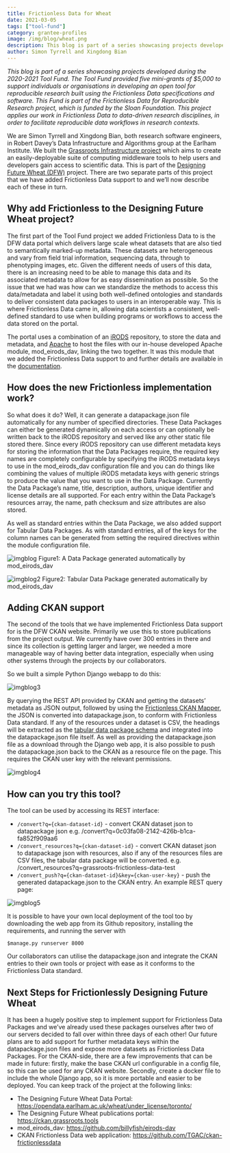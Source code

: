 ```yaml
---
title: Frictionless Data for Wheat
date: 2021-03-05
tags: ["tool-fund"]
category: grantee-profiles
image: /img/blog/wheat.png
description: This blog is part of a series showcasing projects developed during the 2020-2021 Tool Fund.
author: Simon Tyrrell and Xingdong Bian
---
```


*This blog is part of a series showcasing projects developed during the 2020-2021 Tool Fund. The Tool Fund provided five mini-grants of $5,000 to support individuals or organisations in developing an open tool for reproducible research built using the Frictionless Data specifications and software. This Fund is part of the Frictionless Data for Reproducible Research project, which is funded by the Sloan Foundation. This project applies our work in Frictionless Data to data-driven research disciplines, in order to facilitate reproducible data workflows in research contexts.*

We are Simon Tyrrell and Xingdong Bian, both research software engineers, in Robert Davey’s Data Infrastructure and Algorithms group at the Earlham Institute. We built the [Grassroots Infrastructure project](https://grassroots.tools/) which aims to create an easily-deployable suite of computing middleware tools to help users and developers gain access to scientific data. This is part of the [Designing Future Wheat (DFW)](https://designingfuturewheat.org.uk/) project.  There are two separate parts of this project that we have added Frictionless Data support to and we’ll now describe each of these in turn.

## Why add Frictionless to the Designing Future Wheat project?
The first part of the Tool Fund project we added Frictionless Data to is the DFW data portal which delivers large scale wheat datasets that are also tied to semantically marked-up metadata. These datasets  are heterogeneous and vary from  field trial information, sequencing data, through to phenotyping images, etc. Given the different needs of users of this data, there is an increasing need to be able to manage this data and its associated metadata to allow for as easy dissemination as possible.  So the issue that we had was how can we standardize the methods to access this data/metadata and label it using both well-defined ontologies and standards to deliver consistent data packages to users in an interoperable way. This is where Frictionless Data came in, allowing data scientists a consistent, well-defined standard to use when building programs or workflows to access the data stored on the portal.

The portal uses a combination of an [iRODS](https://irods.org/) repository, to store the data and metadata, and [Apache](https://httpd.apache.org/) to host the files with our in-house developed Apache module, mod_eirods_dav, linking the two together.  It was this module that we added the Frictionless Data support to and further details are available in the [documentation](https://github.com/billyfish/eirods-dav#frictionless-data-support).

## How does the new Frictionless implementation work?
So what does it do? Well, it can generate a datapackage.json file automatically for any number of specified directories. These Data Packages can either be generated dynamically on each access or can optionally be written back to the iRODS repository and served like any other static file stored there. Since every iRODS repository can use different metadata keys for storing the information that the Data Packages require, the required key names are completely configurable by specifying the iRODS metadata keys to use in the mod_eirods_dav configuration file and you can do things like combining the values of multiple iRODS metadata keys with generic strings to produce the value that you want to use in the Data Package. Currently the Data Package’s name, title, description, authors, unique identifier and license details are all supported. For each entry within the Data Package’s resources array, the name, path checksum and size attributes are also stored.

As well as standard entries within the Data Package, we also added support for Tabular Data Packages. As with standard entries, all of the keys for the column names can be generated from setting the required directives within the module configuration file.

![imgblog](https://user-images.githubusercontent.com/74717970/110128100-b5154a00-7dc6-11eb-8d8a-a915a49e6742.png)
Figure1: A Data Package generated automatically by mod_eirods_dav

![imgblog2](https://user-images.githubusercontent.com/74717970/110128509-25bc6680-7dc7-11eb-8c2e-ff966169f9c5.png)
Figure2: Tabular Data Package generated automatically by mod_eirods_dav

## Adding CKAN support
The second of the tools that we have implemented Frictionless Data support for is the DFW CKAN website. Primarily we use this to store publications from the project output. We currently have over 300 entries in there and since its collection is getting larger and larger, we needed a more manageable way of having better data integration, especially when using other systems through the projects by our collaborators.

So we built a simple Python Django webapp to do this:

![imgblog3](https://user-images.githubusercontent.com/74717970/110128662-58fef580-7dc7-11eb-88c9-46e8e36b4def.png)

By querying the REST API provided by CKAN and getting the datasets’ metadata as JSON output, followed by using the [Frictionless CKAN Mapper](https://github.com/frictionlessdata/frictionless-ckan-mapper), the JSON is converted into  datapackage.json, to conform with Frictionless Data standard. If any of the resources under a dataset is CSV, the headings will be extracted as the [tabular data package schema](https://specs.frictionlessdata.io/table-schema/) and integrated into the datapackage.json file itself. As well as providing the datapackage.json file as a download through the Django web app, it is also possible to push the datapackage.json back to the CKAN as a resource file on the page. This requires the CKAN user key with the relevant permissions.

![imgblog4](https://user-images.githubusercontent.com/74717970/110128881-94012900-7dc7-11eb-9833-e46f351477be.png)

## How can you try this tool?
The tool can be used by accessing its REST interface:
* `/convert?q={ckan-dataset-id}` - convert CKAN dataset json to datapackage json e.g. /convert?q=0c03fa08-2142-426b-b1ca-fa852f909aa6
* `/convert_resources?q={ckan-dataset-id}` - convert CKAN dataset json to datapackage json with resources, also if any of the resources files are CSV files, the tabular data package will be converted. e.g. /convert_resources?q=grassroots-frictionless-data-test
* `/convert_push?q={ckan-dataset-id}&key={ckan-user-key}` - push the generated datapackage.json to the CKAN entry.
An example REST query page:

![imgblog5](https://user-images.githubusercontent.com/74717970/110129172-efcbb200-7dc7-11eb-9230-a70cbbd6d9cf.png)

It is possible to have your own local deployment of the tool too by downloading the web app from its Github repository, installing the requirements, and running the server with

`$manage.py runserver 8000`

Our collaborators can utilise the datapackage.json and integrate the CKAN entries to their own tools or project with ease as it conforms to the Frictionless Data standard.

## Next Steps for Frictionlessly Designing Future Wheat
It has been a hugely positive step to implement support for Frictionless Data Packages and we’ve already used these packages ourselves after two of our servers decided to fall over within three days of each other! Our future plans are to add support for further metadata keys within the datapackage.json files and expose more datasets as Frictionless Data Packages. For the CKAN-side, there are a few improvements that can be made in future: firstly, make the base CKAN url configurable in a config file, so this can be used for any CKAN website. Secondly, create a docker file to include the whole Django app, so it is more portable and easier to be deployed. You can keep track of the project at the following links:

* The Designing Future Wheat Data Portal: https://opendata.earlham.ac.uk/wheat/under_license/toronto/
* The Designing Future Wheat publications portal: https://ckan.grassroots.tools
* mod_eirods_dav: https://github.com/billyfish/eirods-dav
* CKAN Frictionless Data web application: https://github.com/TGAC/ckan-frictionlessdata

